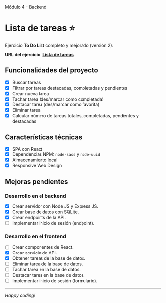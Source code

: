 Módulo 4 - Backend

# Lista de tareas ⭐

Ejercicio **To Do List** completo y mejorado (versión 2).

**URL del ejercicio: [Lista de tareas](#)**

## Funcionalidades del proyecto

- [x] Buscar tareas
- [x] Filtrar por tareas destacadas, completadas y pendientes
- [x] Crear nueva tarea
- [x] Tachar tarea (des/marcar como completada)
- [x] Destacar tarea (des/marcar como favorita)
- [x] Eliminar tarea
- [x] Calcular número de tareas totales, completadas, pendientes y destacadas

## Características técnicas

- [x] SPA con React
- [x] Dependencias NPM: `node-sass` y `node-uuid`
- [x] Almacenamiento local
- [x] Responsive Web Design

## Mejoras pendientes

### Desarrollo en el backend

- [x] Crear servidor con Node JS y Express JS.
- [x] Crear base de datos con SQLite.
- [x] Crear endpoints de la API.
- [ ] Implementar inicio de sesión (endpoint).

### Desarrollo en el frontend

- [ ] Crear componentes de React.
- [x] Crear servicio de API.
- [x] Obtener tareas de la base de datos.
- [ ] Eliminar tarea de la base de datos.
- [ ] Tachar tarea en la base de datos.
- [ ] Destacar tarea en la base de datos.
- [ ] Implementar inicio de sesión (formulario).

---

_Happy coding!_
